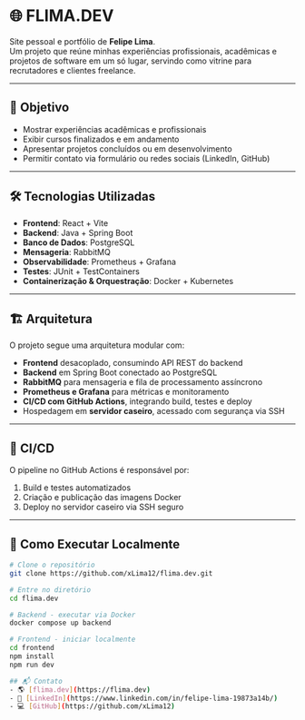 # 🌐 FLIMA.DEV

Site pessoal e portfólio de **Felipe Lima**.  
Um projeto que reúne minhas experiências profissionais, acadêmicas e projetos de software em um só lugar, servindo como vitrine para recrutadores e clientes freelance.

---

## 🎯 Objetivo
- Mostrar experiências acadêmicas e profissionais  
- Exibir cursos finalizados e em andamento  
- Apresentar projetos concluídos ou em desenvolvimento  
- Permitir contato via formulário ou redes sociais (LinkedIn, GitHub)  

---

## 🛠️ Tecnologias Utilizadas
- **Frontend**: React + Vite  
- **Backend**: Java + Spring Boot  
- **Banco de Dados**: PostgreSQL  
- **Mensageria**: RabbitMQ  
- **Observabilidade**: Prometheus + Grafana  
- **Testes**: JUnit + TestContainers  
- **Containerização & Orquestração**: Docker + Kubernetes  

---

## 🏗️ Arquitetura
O projeto segue uma arquitetura modular com:
- **Frontend** desacoplado, consumindo API REST do backend  
- **Backend** em Spring Boot conectado ao PostgreSQL  
- **RabbitMQ** para mensageria e fila de processamento assíncrono  
- **Prometheus e Grafana** para métricas e monitoramento  
- **CI/CD com GitHub Actions**, integrando build, testes e deploy  
- Hospedagem em **servidor caseiro**, acessado com segurança via SSH  

---

## 🔄 CI/CD
O pipeline no GitHub Actions é responsável por:
1. Build e testes automatizados  
2. Criação e publicação das imagens Docker  
3. Deploy no servidor caseiro via SSH seguro  

---

## 🚀 Como Executar Localmente
```bash
# Clone o repositório
git clone https://github.com/xLima12/flima.dev.git

# Entre no diretório
cd flima.dev

# Backend - executar via Docker
docker compose up backend

# Frontend - iniciar localmente
cd frontend
npm install
npm run dev

## 📬 Contato
- 🌎 [flima.dev](https://flima.dev)  
- 💼 [LinkedIn](https://www.linkedin.com/in/felipe-lima-19873a14b/)  
- 💻 [GitHub](https://github.com/xLima12)  